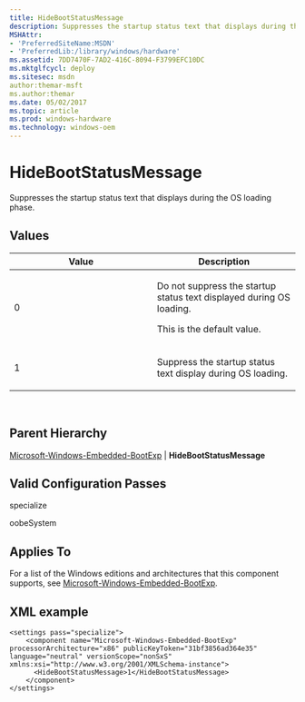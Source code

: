 ```yaml
---
title: HideBootStatusMessage
description: Suppresses the startup status text that displays during the OS loading phase.
MSHAttr:
- 'PreferredSiteName:MSDN'
- 'PreferredLib:/library/windows/hardware'
ms.assetid: 7DD7470F-7AD2-416C-8094-F3799EFC10DC
ms.mktglfcycl: deploy
ms.sitesec: msdn
author:themar-msft
ms.author:themar
ms.date: 05/02/2017
ms.topic: article
ms.prod: windows-hardware
ms.technology: windows-oem
---
```


# HideBootStatusMessage


Suppresses the startup status text that displays during the OS loading phase.

## Values


<table>
<colgroup>
<col width="50%" />
<col width="50%" />
</colgroup>
<thead>
<tr class="header">
<th>Value</th>
<th>Description</th>
</tr>
</thead>
<tbody>
<tr class="odd">
<td><p>0</p></td>
<td><p>Do not suppress the startup status text displayed during OS loading.</p>
<p>This is the default value.</p></td>
</tr>
<tr class="even">
<td><p>1</p></td>
<td><p>Suppress the startup status text display during OS loading.</p></td>
</tr>
</tbody>
</table>

 

## Parent Hierarchy


[Microsoft-Windows-Embedded-BootExp](microsoft-windows-embedded-bootexp.md) | **HideBootStatusMessage**

## Valid Configuration Passes


specialize

oobeSystem

## Applies To


For a list of the Windows editions and architectures that this component supports, see [Microsoft-Windows-Embedded-BootExp](microsoft-windows-embedded-bootexp.md).

## XML example


```
<settings pass="specialize">
    <component name="Microsoft-Windows-Embedded-BootExp" processorArchitecture="x86" publicKeyToken="31bf3856ad364e35" language="neutral" versionScope="nonSxS" xmlns:xsi="http://www.w3.org/2001/XMLSchema-instance">
      <HideBootStatusMessage>1</HideBootStatusMessage>
    </component>
</settings>
```

 

 







